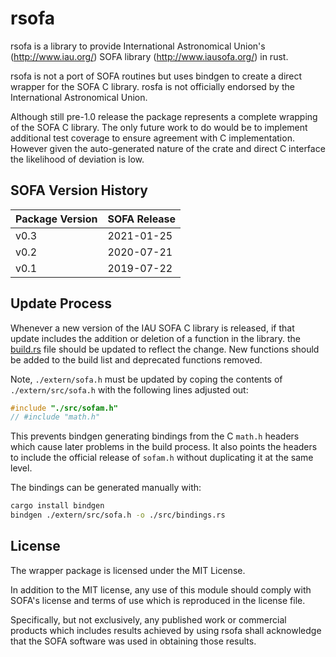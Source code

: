 # rsofa

rsofa is a library to provide International Astronomical
Union's (http://www.iau.org/) SOFA library (http://www.iausofa.org/) in rust.

rsofa is not a port of SOFA routines but uses bindgen to create a direct wrapper for the SOFA C library. rosfa is not officially endorsed by the International Astronomical Union.

Although still pre-1.0 release the package represents a complete wrapping of the
SOFA C library. The only future work to do would be to implement additional test
coverage to ensure agreement with C implementation. However given the 
auto-generated nature of the crate and direct C interface the likelihood of
deviation is low.

## SOFA Version History


| Package Version | SOFA Release |
| --------------- | ------------ | 
| v0.3            | 2021-01-25   |
| v0.2            | 2020-07-21   |
| v0.1            | 2019-07-22   |


## Update Process

Whenever a new version of the IAU SOFA C library is released, if that update 
includes the addition or deletion of a function in the library. the [build.rs](./build.rs) file should be updated to reflect the change. New functions should be
added to the build list and deprecated functions removed.

Note, `./extern/sofa.h` must be updated by coping the contents of  `./extern/src/sofa.h` with the following lines adjusted out:
```c
#include "./src/sofam.h"
// #include "math.h"
```
This prevents bindgen generating bindings from the C `math.h` headers which 
cause later problems in the build process. It also points the headers to include
the official release of `sofam.h` without duplicating it at the same level.

The bindings can be generated manually with:

```bash
cargo install bindgen
bindgen ./extern/src/sofa.h -o ./src/bindings.rs
```

## License

The wrapper package is licensed under the MIT License.

In addition to the MIT license, any use of this module should comply with SOFA's license and terms of use which is reproduced in the license file.

Specifically, but not exclusively, any published work or commercial products
which includes results achieved by using rsofa shall acknowledge that the
SOFA software was used in obtaining those results.
